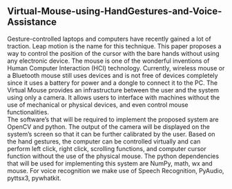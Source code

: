 Virtual-Mouse-using-HandGestures-and-Voice-Assistance
-----------------------------------------------------
Gesture-controlled laptops and computers have recently gained a lot of traction. Leap motion is the name for this technique. This paper proposes a way to control the position of the cursor with the bare hands without using any electronic device. The mouse is one of the wonderful inventions of Human Computer Interaction (HCI) technology. Currently, wireless mouse or a Bluetooth mouse still uses devices and is not free of devices completely since it uses a battery for power and a dongle to connect it to the PC. The Virtual Mouse provides an infrastructure between the user and the system using only a camera. It allows users to interface with machines without the use of mechanical or physical devices, and even control mouse functionalities.
<br/>
The software’s that will be required to implement the proposed system are OpenCV and python. The output of the camera will be displayed on the system’s screen so that it can be further calibrated by the user. Based on the hand gestures, the computer can be controlled virtually and can perform left click, right click, scrolling functions, and computer cursor function without the use of the physical mouse. The python dependencies that will be used for implementing this system are NumPy, math, wx and mouse. For voice recognition we make use of Speech Recognition, PyAudio, pyttsx3, pywhatkit.

